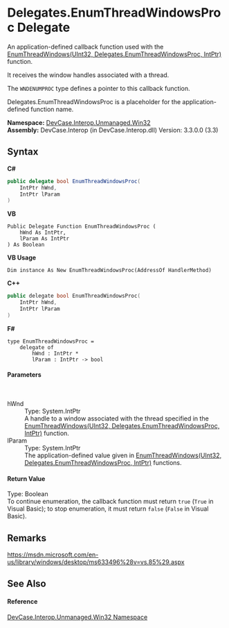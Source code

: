 # Delegates.EnumThreadWindowsProc Delegate
 

An application-defined callback function used with the <a href="M_DevCase_Interop_Unmanaged_Win32_NativeMethods_EnumThreadWindows">EnumThreadWindows(UInt32, Delegates.EnumThreadWindowsProc, IntPtr)</a> function. 

 It receives the window handles associated with a thread. 

 The `WNDENUMPROC` type defines a pointer to this callback function. 

Delegates.EnumThreadWindowsProc is a placeholder for the application-defined function name.

**Namespace:**&nbsp;<a href="N_DevCase_Interop_Unmanaged_Win32">DevCase.Interop.Unmanaged.Win32</a><br />**Assembly:**&nbsp;DevCase.Interop (in DevCase.Interop.dll) Version: 3.3.0.0 (3.3)

## Syntax

**C#**<br />
``` C#
public delegate bool EnumThreadWindowsProc(
	IntPtr hWnd,
	IntPtr lParam
)
```

**VB**<br />
``` VB
Public Delegate Function EnumThreadWindowsProc ( 
	hWnd As IntPtr,
	lParam As IntPtr
) As Boolean
```

**VB Usage**<br />
``` VB Usage
Dim instance As New EnumThreadWindowsProc(AddressOf HandlerMethod)
```

**C++**<br />
``` C++
public delegate bool EnumThreadWindowsProc(
	IntPtr hWnd, 
	IntPtr lParam
)
```

**F#**<br />
``` F#
type EnumThreadWindowsProc = 
    delegate of 
        hWnd : IntPtr * 
        lParam : IntPtr -> bool
```


#### Parameters
&nbsp;<dl><dt>hWnd</dt><dd>Type: System.IntPtr<br />A handle to a window associated with the thread specified in the <a href="M_DevCase_Interop_Unmanaged_Win32_NativeMethods_EnumThreadWindows">EnumThreadWindows(UInt32, Delegates.EnumThreadWindowsProc, IntPtr)</a> function.</dd><dt>lParam</dt><dd>Type: System.IntPtr<br />The application-defined value given in <a href="M_DevCase_Interop_Unmanaged_Win32_NativeMethods_EnumThreadWindows">EnumThreadWindows(UInt32, Delegates.EnumThreadWindowsProc, IntPtr)</a> functions.</dd></dl>

#### Return Value
Type: Boolean<br />To continue enumeration, the callback function must return `true` (`True` in Visual Basic); to stop enumeration, it must return `false` (`False` in Visual Basic).

## Remarks
<a href="https://msdn.microsoft.com/en-us/library/windows/desktop/ms633496%28v=vs.85%29.aspx" target="_blank">https://msdn.microsoft.com/en-us/library/windows/desktop/ms633496%28v=vs.85%29.aspx</a>

## See Also


#### Reference
<a href="N_DevCase_Interop_Unmanaged_Win32">DevCase.Interop.Unmanaged.Win32 Namespace</a><br />